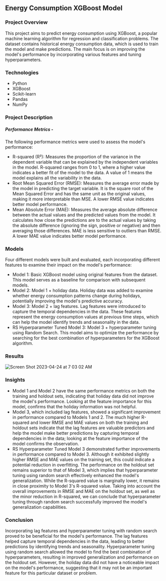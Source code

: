 ## Energy Consumption XGBoost Model

### Project Overview
This project aims to predict energy consumption using XGBoost, a popular machine learning algorithm for regression and classification problems. The dataset contains historical energy consumption data, which is used to train the model and make predictions. The main focus is on improving the model's performance by incorporating various features and tuning hyperparameters.

### Technologies
- Python
- XGBoost
- Scikit-learn
- Pandas
- NumPy

### Project Description
##### Performance Metrics -
The following performance metrics were used to assess the model's performance:

- R-squared (R²): Measures the proportion of the variance in the dependent variable that can be explained by the independent variables in the model. R-squared ranges from 0 to 1, where a higher value indicates a better fit of the model to the data. A value of 1 means the model explains all the variability in the data.
- Root Mean Squared Error (RMSE): Measures the average error made by the model in predicting the target variable. It is the square root of the Mean Squared Error and has the same unit as the original values, making it more interpretable than MSE. A lower RMSE value indicates better model performance.
- Mean Absolute Error (MAE): Measures the average absolute difference between the actual values and the predicted values from the model. It calculates how close the predictions are to the actual values by taking the absolute difference (ignoring the sign, positive or negative) and then averaging those differences. MAE is less sensitive to outliers than RMSE. A lower MAE value indicates better model performance.

### Models
Four different models were built and evaluated, each incorporating different features to examine their impact on the model's performance:

- Model 1: Basic XGBoost model using original features from the dataset. This model serves as a baseline for comparison with subsequent models.
- Model 2: Model 1 + holiday data. Holiday data was added to examine whether energy consumption patterns change during holidays, potentially improving the model's predictive accuracy.
- Model 3: Model 2 + lag features. Lag features were introduced to capture the temporal dependencies in the data. These features represent the energy consumption values at previous time steps, which can help the model identify trends and seasonality in the data.
- RS Hyperparameter Tuned Model 3: Model 3 + hyperparameter tuning using Random Search. This model aims to optimize the performance by searching for the best combination of hyperparameters for the XGBoost algorithm.

### Results

![Screen Shot 2023-04-24 at 7 03 02 AM](https://user-images.githubusercontent.com/119711479/233990861-b8ef060f-7acf-46ed-9b9c-db91a835f326.png)

### Insights
- Model 1 and Model 2 have the same performance metrics on both the training and holdout sets, indicating that holiday data did not improve the model's performance. Looking at the feature importance for this model, confirms that the holiday information was not helpful.
- Model 3, which included lag features, showed a significant improvement in performance compared to Models 1 and 2. The much higher R-squared and lower RMSE and MAE values on both the training and holdout sets indicate that the lag features are valuable predictors and help the model make better predictions by capturing temporal dependencies in the data; looking at the feature importance of the model confirms the observation.
- RS Hyperparameter Tuned Model 3 demonstrated further improvements in performance compared to Model 3. Although it exhibited slightly higher RMSE and MAE values on the training set, this could indicate a potential reduction in overfitting. The performance on the holdout set remains superior to that of Model 3, which implies that hyperparameter tuning using random search effectively enhanced the model's generalization. While the R-squared value is marginally lower, it remains in close proximity to Model 3's R-squared value. Taking into account the overall improvements in RMSE and MAE on the holdout set, as well as the minor reduction in R-squared, we can conclude that hyperparameter tuning through random search successfully improved the model's generalization capabilities.


### Conclusion
Incorporating lag features and hyperparameter tuning with random search proved to be beneficial for the model's performance. The lag features helped capture temporal dependencies in the data, leading to better predictions by identifying trends and seasonality. Hyperparameter tuning using random search allowed the model to find the best combination of hyperparameters, resulting in improved generalization and performance on the holdout set. However, the holiday data did not have a noticeable impact on the model's performance, suggesting that it may not be an important feature for this particular dataset or problem.
